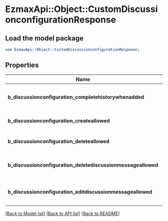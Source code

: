 # EzmaxApi::Object::CustomDiscussionconfigurationResponse

## Load the model package
```perl
use EzmaxApi::Object::CustomDiscussionconfigurationResponse;
```

## Properties
Name | Type | Description | Notes
------------ | ------------- | ------------- | -------------
**b_discussionconfiguration_completehistorywhenadded** | **boolean** | If the added Discussionmembership will have access to the entire history or not | 
**b_discussionconfiguration_createallowed** | **boolean** | If the the creation of the Discussion is allowed or not | 
**b_discussionconfiguration_deleteallowed** | **boolean** | If the the destruction of the Discussion is allowed or not | 
**b_discussionconfiguration_deletediscussionmessageallowed** | **boolean** | If the the destruction of the Discussionmessage is allowed or not | 
**b_discussionconfiguration_editdiscussionmessageallowed** | **boolean** | If the the creation of the Discussionmessage is allowed or not | 

[[Back to Model list]](../README.md#documentation-for-models) [[Back to API list]](../README.md#documentation-for-api-endpoints) [[Back to README]](../README.md)


